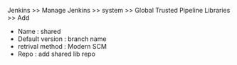 Jenkins >> Manage Jenkins >> system >> Global Trusted Pipeline Libraries >> Add
- Name : shared
- Default version : branch name
- retrival method : Modern SCM
- Repo : add shared lib repo
